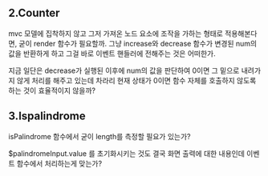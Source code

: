 ## 2.Counter

mvc 모델에 집착하지 않고 그저 가져온 노드 요소에 조작을 가하는 형태로 적용해본다면,
굳이 render 함수가 필요할까. 그냥 increase와 decrease 함수가 변경된 num의 값을 반환하게 하고 그걸 바로 이벤트 핸들러에 전해주는 것은 어떠한가.

지금 일단은 decrease가 실행된 이후에 num의 값을 판단하여 0이면 그 밑으로 내려가지 않게 처리를 해주고 있는데 차라리 현재 상태가 0이면 함수 자체를 호출하지 않도록 하는 것이 효율적이지 않을까?

## 3.Ispalindrome

isPalindrome 함수에서 굳이 length를 측정할 필요가 있는가?

$palindromeInput.value 를 초기화시키는 것도 결국 화면 출력에 대한 내용인데 이벤트 함수에서 처리하는게 맞는가?

